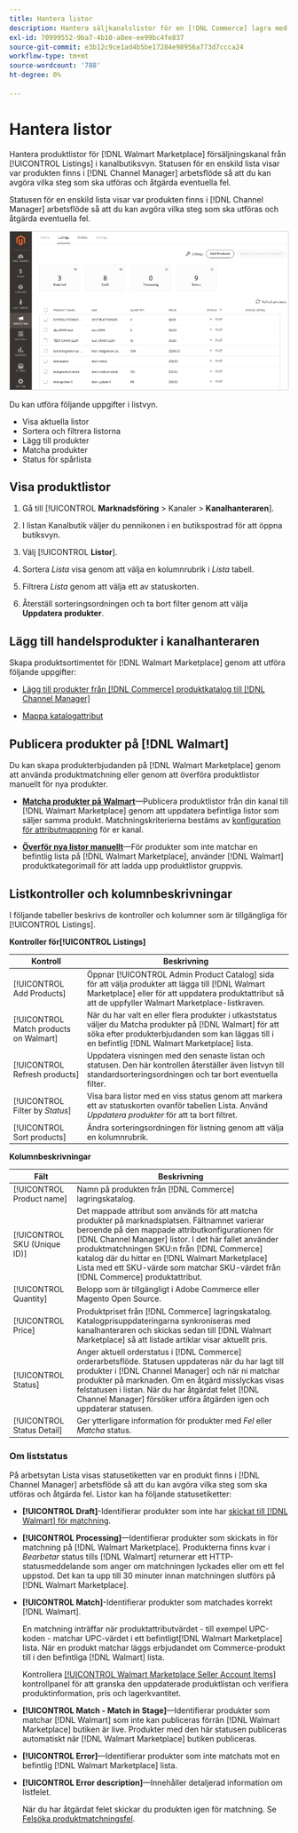 ```yaml
---
title: Hantera listor
description: Hantera säljkanalslistor för en [!DNL Commerce] lagra med Channel Manager för Adobe Commerce och Magento Open Source.
exl-id: 70999552-9ba7-4b10-a8ee-ee99bc4fe837
source-git-commit: e3b12c9ce1ad4b5be17284e98956a773d7ccca24
workflow-type: tm+mt
source-wordcount: '788'
ht-degree: 0%

---
```


# Hantera listor

Hantera produktlistor för [!DNL Walmart Marketplace] försäljningskanal från [!UICONTROL Listings] i kanalbutiksvyn. Statusen för en enskild lista visar var produkten finns i [!DNL Channel Manager] arbetsflöde så att du kan avgöra vilka steg som ska utföras och åtgärda eventuella fel.

Statusen för en enskild lista visar var produkten finns i [!DNL Channel Manager] arbetsflöde så att du kan avgöra vilka steg som ska utföras och åtgärda eventuella fel.

![Listsida för en ansluten försäljningskanal](assets/product-listing-landing.png)

Du kan utföra följande uppgifter i listvyn.

* Visa aktuella listor
* Sortera och filtrera listorna
* Lägg till produkter
* Matcha produkter
* Status för spårlista

## Visa produktlistor

1. Gå till [!UICONTROL **Marknadsföring** > Kanaler > **Kanalhanteraren**].

1. I listan Kanalbutik väljer du pennikonen i en butikspostrad för att öppna butiksvyn.

1. Välj [!UICONTROL **Listor**].

1. Sortera *Lista* visa genom att välja en kolumnrubrik i *Lista* tabell.

1. Filtrera *Lista* genom att välja ett av statuskorten.

1. Återställ sorteringsordningen och ta bort filter genom att välja **Uppdatera produkter**.

## Lägg till handelsprodukter i kanalhanteraren

Skapa produktsortimentet för [!DNL Walmart Marketplace] genom att utföra följande uppgifter:

* [Lägg till produkter från [!DNL Commerce] produktkatalog till [!DNL Channel Manager]](add-products-to-channel-store.md)

* [Mappa katalogattribut](map-catalog-attributes.md#configure-product-attribute-settings)

## Publicera produkter på [!DNL Walmart]

Du kan skapa produkterbjudanden på [!DNL Walmart Marketplace] genom att använda produktmatchning eller genom att överföra produktlistor manuellt för nya produkter.

* **[Matcha produkter på Walmart](publish-listings-to-marketplace.md)**—Publicera produktlistor från din kanal till [!DNL Walmart Marketplace] genom att uppdatera befintliga listor som säljer samma produkt. Matchningskriterierna bestäms av [konfiguration för attributmappning](map-catalog-attributes.md) för er kanal.

* **[Överför nya listor manuellt](publish-listings-to-marketplace.md#upload-new-product-listings)**—För produkter som inte matchar en befintlig lista på [!DNL Walmart Marketplace], använder [!DNL Walmart] produktkategorimall för att ladda upp produktlistor gruppvis.

## Listkontroller och kolumnbeskrivningar

I följande tabeller beskrivs de kontroller och kolumner som är tillgängliga för [!UICONTROL Listings].

**Kontroller för[!UICONTROL Listings]**

| **Kontroll** | **Beskrivning** |
|----------------------------------------|--------------------------------------------------------------------------------------------------------------------------------------------------------------------------------------------------------------|
| [!UICONTROL Add Products] | Öppnar [!UICONTROL Admin Product Catalog] sida för att välja produkter att lägga till [!DNL Walmart Marketplace] eller för att uppdatera produktattribut så att de uppfyller Walmart Marketplace-listkraven. |
| [!UICONTROL Match products on Walmart] | När du har valt en eller flera produkter i utkaststatus väljer du Matcha produkter på [!DNL Walmart] för att söka efter produkterbjudanden som kan läggas till i en befintlig [!DNL Walmart Marketplace] lista. |
| [!UICONTROL Refresh products] | Uppdatera visningen med den senaste listan och statusen. Den här kontrollen återställer även listvyn till standardsorteringsordningen och tar bort eventuella filter. |
| [!UICONTROL Filter by *Status*] | Visa bara listor med en viss status genom att markera ett av statuskorten ovanför tabellen Lista. Använd *Uppdatera produkter* för att ta bort filtret. |
| [!UICONTROL Sort products] | Ändra sorteringsordningen för listning genom att välja en kolumnrubrik. |


**Kolumnbeskrivningar**

| **Fält** | **Beskrivning** |
|------------------------------|-----------------------------------------------------------------------------------------------------------------------------------------------------------------------------------------------------------------------------------------------------------------------------------------------------------------------------------------------------------------------------------------------------------------------|
| [!UICONTROL Product name] | Namn på produkten från [!DNL Commerce] lagringskatalog. |
| [!UICONTROL SKU (Unique ID)] | Det mappade attribut som används för att matcha produkter på marknadsplatsen. Fältnamnet varierar beroende på den mappade attributkonfigurationen för [!DNL Channel Manager] listor. I det här fallet använder produktmatchningen SKU:n från [!DNL Commerce] katalog där du hittar en [!DNL Walmart Marketplace]  Lista med ett SKU-värde som matchar SKU-värdet från [!DNL Commerce] produktattribut. |
| [!UICONTROL  Quantity] | Belopp som är tillgängligt i Adobe Commerce eller Magento Open Source. |
| [!UICONTROL Price] | Produktpriset från [!DNL Commerce] lagringskatalog. Katalogprisuppdateringarna synkroniseras med kanalhanteraren och skickas sedan till [!DNL Walmart Marketplace]  så att listade artiklar visar aktuellt pris. |
| [!UICONTROL Status] | Anger aktuell orderstatus i [!DNL Commerce] orderarbetsflöde. Statusen uppdateras när du har lagt till produkter i [!DNL Channel Manager] och när ni matchar produkter på marknaden. Om en åtgärd misslyckas visas felstatusen i listan. När du har åtgärdat felet [!DNL Channel Manager] försöker utföra åtgärden igen och uppdaterar statusen. |
| [!UICONTROL Status Detail] | Ger ytterligare information för produkter med *Fel* eller *Matcha* status. |

### Om liststatus

På arbetsytan Lista visas statusetiketten var en produkt finns i [!DNL Channel Manager] arbetsflöde så att du kan avgöra vilka steg som ska utföras och åtgärda fel. Listor kan ha följande statusetiketter:

* **[!UICONTROL Draft]**-Identifierar produkter som inte har [skickat till [!DNL Walmart] för matchning](publish-listings-to-marketplace.md#match-products).

* **[!UICONTROL Processing]**—Identifierar produkter som skickats in för matchning på [!DNL Walmart Marketplace]. Produkterna finns kvar i *Bearbetar* status tills [!DNL Walmart] returnerar ett HTTP-statusmeddelande som anger om matchningen lyckades eller om ett fel uppstod. Det kan ta upp till 30 minuter innan matchningen slutförs på [!DNL Walmart Marketplace].

* **[!UICONTROL Match]**-Identifierar produkter som matchades korrekt [!DNL Walmart].

   En matchning inträffar när produktattributvärdet - till exempel UPC-koden - matchar UPC-värdet i ett befintligt[!DNL Walmart Marketplace] lista. När en produkt matchar läggs erbjudandet om Commerce-produkt till i den befintliga [!DNL Walmart] lista.

   Kontrollera [[!UICONTROL Walmart Marketplace Seller Account Items]](https://seller.walmart.com/items-and-inventory/manage-items) kontrollpanel för att granska den uppdaterade produktlistan och verifiera produktinformation, pris och lagerkvantitet.

* **[!UICONTROL Match - Match in Stage]**—Identifierar produkter som matchar [!DNL Walmart] som inte kan publiceras förrän [!DNL Walmart Marketplace] butiken är live. Produkter med den här statusen publiceras automatiskt när [!DNL Walmart Marketplace] butiken publiceras.

* **[!UICONTROL Error]**—Identifierar produkter som inte matchats mot en befintlig [!DNL Walmart Marketplace] lista.

* **[!UICONTROL Error description]**—Innehåller detaljerad information om listfelet.

   När du har åtgärdat felet skickar du produkten igen för matchning. Se [Felsöka produktmatchningsfel](publish-listings-to-marketplace.md#troubleshoot-product-match-errors).
